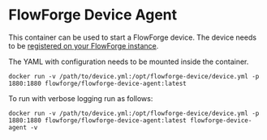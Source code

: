 # FlowForge Device Agent

This container can be used to start a FlowForge device. The device needs to
be [registered on your FlowForge instance](https://flowforge.com/docs/user/devices/#register-the-device).

The YAML with configuration needs to be mounted inside the container.

```
docker run -v /path/to/device.yml:/opt/flowforge-device/device.yml -p 1880:1880 flowforge/flowforge-device-agent:latest
```

To run with verbose logging run as follows:

```
docker run -v /path/to/device.yml:/opt/flowforge-device/device.yml -p 1880:1880 flowforge/flowforge-device-agent:latest flowforge-device-agent -v
```